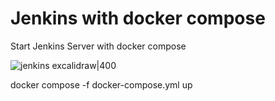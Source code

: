 # Jenkins with docker compose
Start Jenkins Server with docker compose

![jenkins excalidraw|400](https://github.com/Tokariev/jenkins-docker-compose/assets/26324819/a258855e-4cc5-4ace-a797-1f222f3f70f7)


docker compose -f docker-compose.yml up
```
